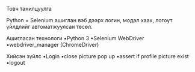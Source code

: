 Товч танилцуулга

Python + Selenium ашиглан вэб дээрх логин, модал хаах, логоут үйлдлийг автоматжуулсан төсөл.

Ашигласан технологи
	•Python 3
	•Selenium WebDriver
	•webdriver_manager (ChromeDriver)

Хийсэн зүйлс
	•Login
	•close picture pop up
	•assert if profile picture exist
	•logout